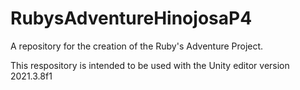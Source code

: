 # RubysAdventureHinojosaP4
A repository for the creation of the Ruby's Adventure Project.

This respository is intended to be used with the Unity editor version 2021.3.8f1

